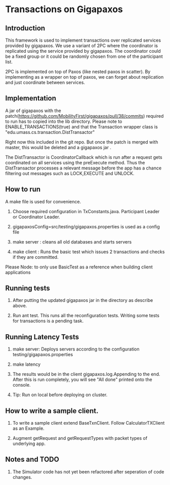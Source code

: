 # Transactions on Gigapaxos

## Introduction

This framework is used to implement transactions over replicated services provided by gigapaxos. 
We use a variant of 2PC where the coordinator is replicated using the service provided by gigapaxos.
The coordinator could be a fixed group or it could be randomly chosen from one of the participant list. 

2PC is implemented on top of Paxos (like nested paxos in scatter). By implementing as a wrapper on top
of paxos, we can forget about replication and just coordinate between services.

## Implementation

A jar of gigapaxos with the patch(https://github.com/MobilityFirst/gigapaxos/pull/38/commits) required to run has to copied into the lib directory.
Please note to ENABLE_TRANSACTIONS(true) and that the Transaction wrapper class is 
"edu.umass.cs.transaction.DistTransactor"

Right now this included in the git repo. But once the patch is merged with master, this would
be deleted and a gigapaxos jar . 

The DistTransactor is CoordinatorCallback which is run  after a request gets coordinated
on all services using the preExecute method. Thus the DistTransactor processes a relevant message
before the app has a chance filtering out messages such as LOCK,EXECUTE and UNLOCK.

## How to run

A make file is used for convenience.

1. Choose required configuration in TxConstants.java.
Participant Leader or Coordinator Leader.

2. gigapaxosConfig=src/testing/gigapaxos.properties  is used as a config file

3. make server : cleans all old databases and starts servers

4. make client : Runs the basic test which issues 2 transactions and checks if they are committed.

Please Node: to only use BasicTest as a reference when building client applications

## Running tests

1. After putting the updated gigapaxos jar in the directory as describe above.

2. Run ant test. This runs all the reconfiguration tests. Writing some tests for transactions is a pending task.


## Running Latency Tests

1. make server: Deploys servers according to the configuration testing/gigapaxos.properties

2. make latency

3. The results would be in the client gigapaxos.log.Appending to the end.
After this is run completely, you will see "All done" printed onto the console.

4. Tip: Run on local before deploying on cluster. 


## How to write a sample client.

1. To write a sample client extend BaseTxnClient. Follow CalculatorTXClient as an Example.

2. Augment getRequest and getRequestTypes with packet types of underlying app.


## Notes and TODO

1. The Simulator code has not yet been refactored after seperation of code changes. 

 


